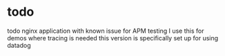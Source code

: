 # todo
todo nginx application with known issue for APM testing
I use this for demos where tracing is needed 
this version is specifically set up for using datadog
